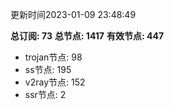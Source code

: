 更新时间2023-01-09 23:48:49

**总订阅: 73**
**总节点: 1417**
**有效节点: 447**
- trojan节点: 98
- ss节点: 195
- v2ray节点: 152
- ssr节点: 2
